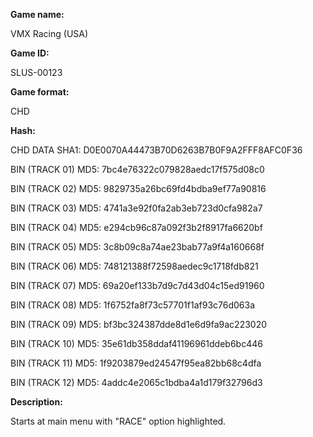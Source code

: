 **Game name:**

VMX Racing (USA)

**Game ID:**

SLUS-00123

**Game format:**

CHD

**Hash:**

CHD DATA SHA1: D0E0070A44473B70D6263B7B0F9A2FFF8AFC0F36

BIN (TRACK 01) MD5: 7bc4e76322c079828aedc17f575d08c0

BIN (TRACK 02) MD5: 9829735a26bc69fd4bdba9ef77a90816

BIN (TRACK 03) MD5: 4741a3e92f0fa2ab3eb723d0cfa982a7

BIN (TRACK 04) MD5: e294cb96c87a092f3b2f8917fa6620bf

BIN (TRACK 05) MD5: 3c8b09c8a74ae23bab77a9f4a160668f

BIN (TRACK 06) MD5: 748121388f72598aedec9c1718fdb821

BIN (TRACK 07) MD5: 69a20ef133b7d9c7d43d04c15ed91960

BIN (TRACK 08) MD5: 1f6752fa8f73c57701f1af93c76d063a

BIN (TRACK 09) MD5: bf3bc324387dde8d1e6d9fa9ac223020

BIN (TRACK 10) MD5: 35e61db358ddaf41196961ddeb6bc446

BIN (TRACK 11) MD5: 1f9203879ed24547f95ea82bb68c4dfa

BIN (TRACK 12) MD5: 4addc4e2065c1bdba4a1d179f32796d3

**Description:**

Starts at main menu with "RACE" option highlighted.